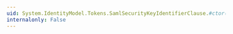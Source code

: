 ```yaml
---
uid: System.IdentityModel.Tokens.SamlSecurityKeyIdentifierClause.#ctor(System.IdentityModel.Tokens.SamlAssertion)
internalonly: False
---
```


